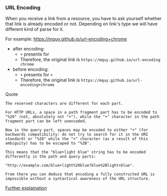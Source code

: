 ### URL Encoding

When you receive a link from a resource, you have to ask yourself whether that link is already encoded or not. Depending on link's type we will have different kind of parse for it.

For example: https://mquy.github.io/url-encoding+chrome
  + after encoding:
    - `+` presents for ` `
    - Therefore, the original link is `https://mquy.github.io/url-encoding chrome`
  + before encoding:
    - `+` presents for `+`
    - Therefore, the original link is `https://mquy.github.io/url-encoding+chrome`


  Quote

  ```text
  The reserved characters are different for each part.

  For HTTP URLs, a space in a path fragment part has to be encoded to "%20" (not, absolutely not "+"), while the "+" character in the path fragment part can be left unencoded.

  Now in the query part, spaces may be encoded to either "+" (for backwards compatibility: do not try to search for it in the URI standard) or "%20" while the "+" character (as a result of this ambiguity) has to be escaped to "%2B".

  This means that the "blue+light blue" string has to be encoded differently in the path and query parts:

  "http://example.com/blue+light%20blue?blue%2Blight+blue".

  From there you can deduce that encoding a fully constructed URL is impossible without a syntactical awareness of the URL structure.
  ```

  [Further explaination](https://stackoverflow.com/questions/1634271/url-encoding-the-space-character-or-20)
